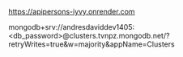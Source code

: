 https://apipersons-iyvy.onrender.com

mongodb+srv://andresdaviddev1405:<db_password>@clusters.tvnpz.mongodb.net/?retryWrites=true&w=majority&appName=Clusters